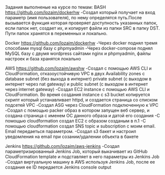 Задания выполненые на курсе по темам:
BASH
https://github.com/lozaim/dockerhw
-Создал который получает на вход параметр (имя пользователя), по нему определятся путь.После вызывается функция которая проверяет доступность указанных папок, если папок нет, создает их, и копирует файли из папки SRC в папку DST. Пути папок хранятся в переменных и локально.

Docker
https://github.com/lozaim/dockerhw
-Через docker поднял тремя способами mysql базу с phpmyadmin
-Через docker-compose поднял MySQL базу с двумя wordpress сайтами nginx и phpmyadmin, файлы настроек и база хранятся локально

AWS
https://github.com/lozaim/awshw
-Создал с помощью AWS CLI и CloudFormation, отказоустойчивую VPC в двух Availability zones с database subnet (без выхода в интернет) private subnet (с выходом в интернет через nat gateway) и public subnet (с выходом в интернет через internet gateway)
-Создал EC2 instance с помощью AWS CLI и CloudFormation. Во время создания instance с s3 bucket копируется скрипт который устанавливает httpd, и создается страница со списком подсетей VPC
-Создал ASG через CloudFormation подключенную к VPC
-Создал с помощью packer образ в котором запущен веб сервер, и создана страница с именем ОС данного образа и датой его создания
-С помощью cloudformation создал EC2 с образом созданым в п.1
-С помощью cloudformation создал SNS topic и subscription с моим email. Email передаеться параметром.
-Создал s3 бакет и настроил уведомления на email при созании/удалении объекта в бакете

Jenkins
https://github.com/lozaim/aws-jenkins
-Создал параметризированный Jenkins Job, который выкачивает из GitHub CloudFormation template и подставляет в него параметры из Jenkins Job
-Создал виртуальную машину в AWS используя Jenkins Job, после ее создания ее ID передается Jenkins console output
